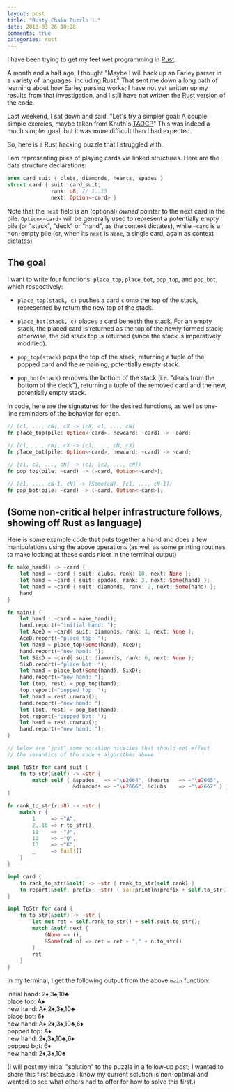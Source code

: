 ```yaml
---
layout: post
title: "Rusty Chain Puzzle 1."
date: 2013-03-26 10:28
comments: true
categories: rust
---
```


I have been trying to get my feet wet programming in
[Rust](http://www.rust-lang.org/).

A month and a half ago, I thought "Maybe I will hack up an Earley
parser in a variety of languages, including Rust."  That sent me down
a long path of learning about how Earley parsing works; I have not yet
written up my results from that investigation, and I still have not
written the Rust version of the code.

Last weekend, I sat down and said, "Let's try a simpler goal: A couple
simple exercies, maybe taken from Knuth's
[TAOCP](http://www-cs-faculty.stanford.edu/~uno/taocp.html)"
This was indeed a much simpler goal, but it was more difficult than
I had expected.

So, here is a Rust hacking puzzle that I struggled with.

I am representing piles of playing cards via linked structures.
Here are the data structure declarations:

```rust
enum card_suit { clubs, diamonds, hearts, spades }
struct card { suit: card_suit,
              rank: u8, // 1..13
              next: Option<~card> }
```

Note that the `next` field is an (optional) *owned* pointer to the
next card in the pile.  `Option<~card>` will be generally used to
represent a potentially empty pile (or "stack", "deck" or "hand", as
the context dictates), while `~card` is a non-empty pile (or, when its
`next` is `None`, a single card, again as context dictates)

The goal
--------
I want to write four functions: `place_top`, `place_bot`, `pop_top`,
and `pop_bot`, which respectively:

* `place_top(stack, c)` pushes a card `c` onto the top of the stack,
  represented by return the new top of the stack.

* `place_bot(stack, c)` places a card beneath the stack.  For an empty
  stack, the placed card is returned as the top of the newly formed
  stack; otherwise, the old stack top is returned (since the stack is
  imperatively modified).

* `pop_top(stack)` pops the top of the stack, returning a tuple of the
  popped card and the remaining, potentially empty stack.

* `pop_bot(stack)` removes the bottom of the stack (i.e. "deals from
  the bottom of the deck"), returning a tuple of the removed card and
  the new, potentially empty stack.

In code, here are the signatures for the desired functions,
as well as one-line reminders of the behavior for each.

```rust
// [c1, ..., cN], cX -> [cX, c1, ..., cN]
fn place_top(pile: Option<~card>, newcard: ~card) -> ~card;

// [c1, ..., cN], cX -> [c1, ..., cN, cX]
fn place_bot(pile: Option<~card>, newcard: ~card) -> ~card;

// [c1, c2, ..., cN] -> (c1, [c2, ..., cN])
fn pop_top(pile: ~card) -> (~card, Option<~card>);

// [c1, ..., cN-1, cN] -> (Some(cN), [c1, ..., cN-1])
fn pop_bot(pile: ~card) -> (~card, Option<~card>);
```

(Some non-critical helper infrastructure follows, showing off Rust as language)
-------------------------------------------------------------------------------

Here is some example code that puts together a hand and does
a few manipulations using the above operations (as well as
some printing routines to make looking at these cards nicer
in the terminal output)

```rust
fn make_hand() -> ~card {
    let hand = ~card { suit: clubs, rank: 10, next: None };
    let hand = ~card { suit: spades, rank: 3, next: Some(hand) };
    let hand = ~card { suit: diamonds, rank: 2, next: Some(hand) };
    hand
}

fn main() {
    let hand : ~card = make_hand();
    hand.report(~"initial hand: ");
    let AceD = ~card{ suit: diamonds, rank: 1, next: None };
    AceD.report(~"place top: ");
    let hand = place_top(Some(hand), AceD);
    hand.report(~"new hand: ");
    let SixD = ~card{ suit: diamonds, rank: 6, next: None };
    SixD.report(~"place bot: ");
    let hand = place_bot(Some(hand), SixD);
    hand.report(~"new hand: ");
    let (top, rest) = pop_top(hand);
    top.report(~"popped top: ");
    let hand = rest.unwrap();
    hand.report(~"new hand: ");
    let (bot, rest) = pop_bot(hand);
    bot.report(~"popped bot: ");
    let hand = rest.unwrap();
    hand.report(~"new hand: ");
}

// Below are "just" some notation niceties that should not effect
// the semantics of the code + algorithms above.

impl ToStr for card_suit {
    fn to_str(&self) -> ~str {
        match self { &spades   => ~"\u2664", &hearts   => ~"\u2665",
                     &diamonds => ~"\u2666", &clubs    => ~"\u2667" } }
}

fn rank_to_str(r:u8) -> ~str {
    match r {
        1     => ~"A",
        2..10 => r.to_str(),
        11    => ~"J",
        12    => ~"Q",
        13    => ~"K",
        _     => fail!()
    }
}

impl card {
    fn rank_to_str(&self) -> ~str { rank_to_str(self.rank) }
    fn report(&self, prefix: ~str) { io::println(prefix + self.to_str()); }
}

impl ToStr for card {
    fn to_str(&self) -> ~str {
        let mut ret = self.rank_to_str() + self.suit.to_str();
        match &self.next {
            &None => (),
            &Some(ref n) => ret = ret + "," + n.to_str()
        }
        ret
    }
}
```

In my terminal, I get the following output from the above `main`
function:

initial hand: 2&diams;,3&spades;,10&clubs;  
place top: A&diams;  
new hand: A&diams;,2&diams;,3&spades;,10&clubs;  
place bot: 6&diams;  
new hand: A&diams;,2&diams;,3&spades;,10&clubs;,6&diams;  
popped top: A&diams;  
new hand: 2&diams;,3&spades;,10&clubs;,6&diams;  
popped bot: 6&diams;  
new hand: 2&diams;,3&spades;,10&clubs;


(I will post my initial "solution" to the puzzle in a follow-up post;
 I wanted to share this first because I know my current solution
 is non-optimal and wanted to see what others had to offer for how
 to solve this first.)
